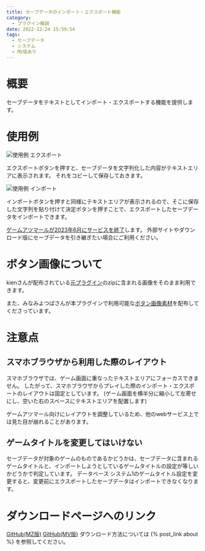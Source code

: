 ```yaml
---
title: セーブデータのインポート・エクスポート機能
category:
  - プラグイン解説
date: 2022-12-24 15:59:54
tags:
  - セーブデータ
  - システム
  - MV版あり
---
```


# 概要

セーブデータをテキストとしてインポート・エクスポートする機能を提供します。

# 使用例

![使用例 エクスポート](export.png "エクスポート")

エクスポートボタンを押すと、セーブデータを文字列化した内容がテキストエリアに表示されます。
それをコピーして保存しておきます。

![使用例 インポート](import.png "インポート")

インポートボタンを押すと同様にテキストエリアが表示されるので、そこに保存した文字列を貼り付けて決定ボタンを押すことで、エクスポートしたセーブデータをインポートできます。

[ゲームアツマールが2023年6月にサービスを終了](https://blog.nicovideo.jp/niconews/183352.html)します。
外部サイトやダウンロード版にセーブデータを引き継ぎたい場合にご利用ください。

# ボタン画像について

kienさんが配布されている[元プラグイン](https://forum.tkool.jp/index.php?threads/%E3%83%97%E3%83%A9%E3%82%B0%E3%82%A4%E3%83%B3%E3%80%8C%E3%82%BB%E3%83%BC%E3%83%96%E3%83%87%E3%83%BC%E3%82%BF%E3%81%AE%E3%82%A4%E3%83%B3%E3%83%9D%E3%83%BC%E3%83%88%E3%83%BB%E3%82%A8%E3%82%AF%E3%82%B9%E3%83%9D%E3%83%BC%E3%83%88%E3%80%8D.100/)のzipに含まれる画像をそのまま利用できます。

また、みなみよつばさんが本プラグインで利用可能な[ボタン画像素材](https://jisakugame.com/inportexport/)を配布してくださっています。

# 注意点

## スマホブラウザから利用した際のレイアウト

スマホブラウザでは、ゲーム画面に重なったテキストエリアにフォーカスできません。
したがって、スマホブラウザからプレイした際のインポート・エクスポートのレイアウトは固定としています。
(ゲーム画面を横半分に縮小して左寄せにし、空いた右のスペースにテキストエリアを配置します)

ゲームアツマール向けにレイアウトを調整しているため、他のwebサービス上では見た目が崩れることがあります。

## ゲームタイトルを変更してはいけない

セーブデータが対象のゲームのものであるかどうかは、セーブデータに含まれるゲームタイトルと、インポートしようとしているゲームタイトルの設定が等しいかどうかで判定しています。
データベース システム1のゲームタイトル設定を変更すると、変更前にエクスポートしたセーブデータはインポートできなくなります。

# ダウンロードページへのリンク

[GitHub(MZ版)](https://github.com/elleonard/DarkPlasma-MZ-Plugins/blob/release/DarkPlasma_ImportExportSaveFile.js)
[GitHub(MV版)](https://github.com/elleonard/DarkPlasma-MV-Plugins/blob/release/DarkPlasma_ImportExportSaveFile.js)
ダウンロード方法については {% post_link about %} を参照してください。
